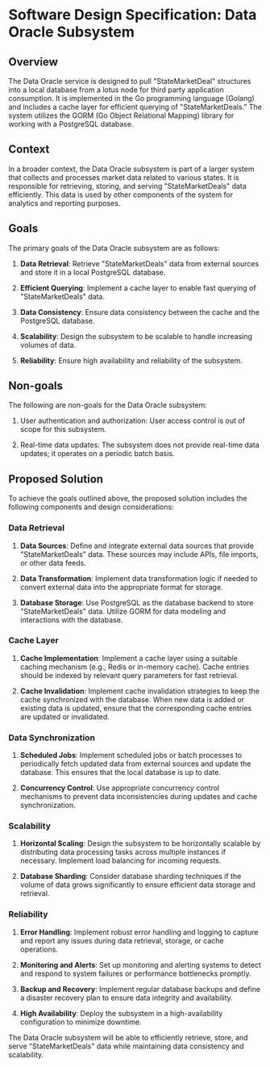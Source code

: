 # Software Design Specification: Data Oracle Subsystem

## Overview
The Data Oracle service is designed to pull "StateMarketDeal" structures into a local database from a lotus node for third party application consumption. It is implemented in the Go programming language (Golang) and includes a cache layer for efficient querying of "StateMarketDeals." The system utilizes the GORM (Go Object Relational Mapping) library for working with a PostgreSQL database.

## Context
In a broader context, the Data Oracle subsystem is part of a larger system that collects and processes market data related to various states. It is responsible for retrieving, storing, and serving "StateMarketDeals" data efficiently. This data is used by other components of the system for analytics and reporting purposes.

## Goals
The primary goals of the Data Oracle subsystem are as follows:

1. **Data Retrieval**: Retrieve "StateMarketDeals" data from external sources and store it in a local PostgreSQL database.

2. **Efficient Querying**: Implement a cache layer to enable fast querying of "StateMarketDeals" data.

3. **Data Consistency**: Ensure data consistency between the cache and the PostgreSQL database.

4. **Scalability**: Design the subsystem to be scalable to handle increasing volumes of data.

5. **Reliability**: Ensure high availability and reliability of the subsystem.

## Non-goals
The following are non-goals for the Data Oracle subsystem:

1. User authentication and authorization: User access control is out of scope for this subsystem.

2. Real-time data updates: The subsystem does not provide real-time data updates; it operates on a periodic batch basis.

## Proposed Solution
To achieve the goals outlined above, the proposed solution includes the following components and design considerations:

### Data Retrieval
1. **Data Sources**: Define and integrate external data sources that provide "StateMarketDeals" data. These sources may include APIs, file imports, or other data feeds.

2. **Data Transformation**: Implement data transformation logic if needed to convert external data into the appropriate format for storage.

3. **Database Storage**: Use PostgreSQL as the database backend to store "StateMarketDeals" data. Utilize GORM for data modeling and interactions with the database.

### Cache Layer
1. **Cache Implementation**: Implement a cache layer using a suitable caching mechanism (e.g., Redis or in-memory cache). Cache entries should be indexed by relevant query parameters for fast retrieval.

2. **Cache Invalidation**: Implement cache invalidation strategies to keep the cache synchronized with the database. When new data is added or existing data is updated, ensure that the corresponding cache entries are updated or invalidated.

### Data Synchronization
1. **Scheduled Jobs**: Implement scheduled jobs or batch processes to periodically fetch updated data from external sources and update the database. This ensures that the local database is up to date.

2. **Concurrency Control**: Use appropriate concurrency control mechanisms to prevent data inconsistencies during updates and cache synchronization.

### Scalability
1. **Horizontal Scaling**: Design the subsystem to be horizontally scalable by distributing data processing tasks across multiple instances if necessary. Implement load balancing for incoming requests.

2. **Database Sharding**: Consider database sharding techniques if the volume of data grows significantly to ensure efficient data storage and retrieval.

### Reliability
1. **Error Handling**: Implement robust error handling and logging to capture and report any issues during data retrieval, storage, or cache operations.

2. **Monitoring and Alerts**: Set up monitoring and alerting systems to detect and respond to system failures or performance bottlenecks promptly.

3. **Backup and Recovery**: Implement regular database backups and define a disaster recovery plan to ensure data integrity and availability.

4. **High Availability**: Deploy the subsystem in a high-availability configuration to minimize downtime.

The Data Oracle subsystem will be able to efficiently retrieve, store, and serve "StateMarketDeals" data while maintaining data consistency and scalability.
